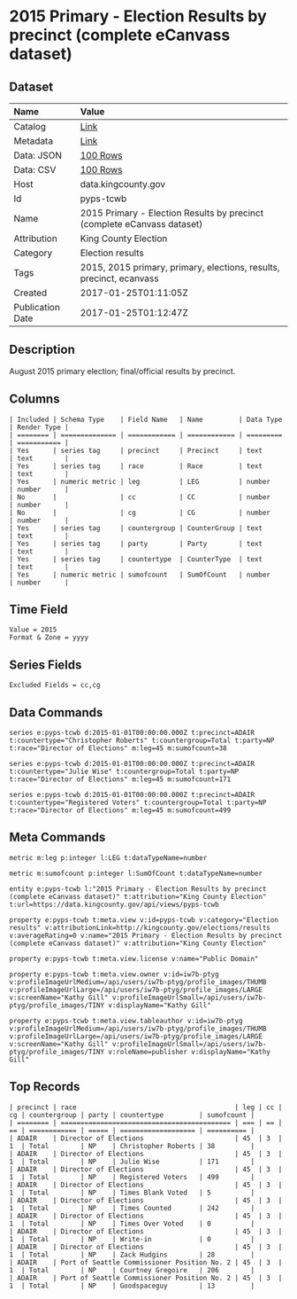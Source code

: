 # 2015 Primary - Election Results by precinct (complete eCanvass dataset)

## Dataset

| Name | Value |
| :--- | :---- |
| Catalog | [Link](https://catalog.data.gov/dataset/2015-primary-election-results-by-precinct-complete-ecanvass-dataset) |
| Metadata | [Link](https://data.kingcounty.gov/api/views/pyps-tcwb) |
| Data: JSON | [100 Rows](https://data.kingcounty.gov/api/views/pyps-tcwb/rows.json?max_rows=100) |
| Data: CSV | [100 Rows](https://data.kingcounty.gov/api/views/pyps-tcwb/rows.csv?max_rows=100) |
| Host | data.kingcounty.gov |
| Id | pyps-tcwb |
| Name | 2015 Primary - Election Results by precinct (complete eCanvass dataset) |
| Attribution | King County Election |
| Category | Election results |
| Tags | 2015, 2015 primary, primary, elections, results, precinct, ecanvass |
| Created | 2017-01-25T01:11:05Z |
| Publication Date | 2017-01-25T01:12:47Z |

## Description

August 2015 primary election; final/official results by precinct.

## Columns

```ls
| Included | Schema Type    | Field Name   | Name         | Data Type | Render Type |
| ======== | ============== | ============ | ============ | ========= | =========== |
| Yes      | series tag     | precinct     | Precinct     | text      | text        |
| Yes      | series tag     | race         | Race         | text      | text        |
| Yes      | numeric metric | leg          | LEG          | number    | number      |
| No       |                | cc           | CC           | number    | number      |
| No       |                | cg           | CG           | number    | number      |
| Yes      | series tag     | countergroup | CounterGroup | text      | text        |
| Yes      | series tag     | party        | Party        | text      | text        |
| Yes      | series tag     | countertype  | CounterType  | text      | text        |
| Yes      | numeric metric | sumofcount   | SumOfCount   | number    | number      |
```

## Time Field

```ls
Value = 2015
Format & Zone = yyyy
```

## Series Fields

```ls
Excluded Fields = cc,cg
```

## Data Commands

```ls
series e:pyps-tcwb d:2015-01-01T00:00:00.000Z t:precinct=ADAIR t:countertype="Christopher Roberts" t:countergroup=Total t:party=NP t:race="Director of Elections" m:leg=45 m:sumofcount=38

series e:pyps-tcwb d:2015-01-01T00:00:00.000Z t:precinct=ADAIR t:countertype="Julie Wise" t:countergroup=Total t:party=NP t:race="Director of Elections" m:leg=45 m:sumofcount=171

series e:pyps-tcwb d:2015-01-01T00:00:00.000Z t:precinct=ADAIR t:countertype="Registered Voters" t:countergroup=Total t:party=NP t:race="Director of Elections" m:leg=45 m:sumofcount=499
```

## Meta Commands

```ls
metric m:leg p:integer l:LEG t:dataTypeName=number

metric m:sumofcount p:integer l:SumOfCount t:dataTypeName=number

entity e:pyps-tcwb l:"2015 Primary - Election Results by precinct (complete eCanvass dataset)" t:attribution="King County Election" t:url=https://data.kingcounty.gov/api/views/pyps-tcwb

property e:pyps-tcwb t:meta.view v:id=pyps-tcwb v:category="Election results" v:attributionLink=http://kingcounty.gov/elections/results v:averageRating=0 v:name="2015 Primary - Election Results by precinct (complete eCanvass dataset)" v:attribution="King County Election"

property e:pyps-tcwb t:meta.view.license v:name="Public Domain"

property e:pyps-tcwb t:meta.view.owner v:id=iw7b-ptyg v:profileImageUrlMedium=/api/users/iw7b-ptyg/profile_images/THUMB v:profileImageUrlLarge=/api/users/iw7b-ptyg/profile_images/LARGE v:screenName="Kathy Gill" v:profileImageUrlSmall=/api/users/iw7b-ptyg/profile_images/TINY v:displayName="Kathy Gill"

property e:pyps-tcwb t:meta.view.tableauthor v:id=iw7b-ptyg v:profileImageUrlMedium=/api/users/iw7b-ptyg/profile_images/THUMB v:profileImageUrlLarge=/api/users/iw7b-ptyg/profile_images/LARGE v:screenName="Kathy Gill" v:profileImageUrlSmall=/api/users/iw7b-ptyg/profile_images/TINY v:roleName=publisher v:displayName="Kathy Gill"
```

## Top Records

```ls
| precinct | race                                        | leg | cc | cg | countergroup | party | countertype         | sumofcount | 
| ======== | =========================================== | === | == | == | ============ | ===== | =================== | ========== | 
| ADAIR    | Director of Elections                       | 45  | 3  | 1  | Total        | NP    | Christopher Roberts | 38         | 
| ADAIR    | Director of Elections                       | 45  | 3  | 1  | Total        | NP    | Julie Wise          | 171        | 
| ADAIR    | Director of Elections                       | 45  | 3  | 1  | Total        | NP    | Registered Voters   | 499        | 
| ADAIR    | Director of Elections                       | 45  | 3  | 1  | Total        | NP    | Times Blank Voted   | 5          | 
| ADAIR    | Director of Elections                       | 45  | 3  | 1  | Total        | NP    | Times Counted       | 242        | 
| ADAIR    | Director of Elections                       | 45  | 3  | 1  | Total        | NP    | Times Over Voted    | 0          | 
| ADAIR    | Director of Elections                       | 45  | 3  | 1  | Total        | NP    | Write-in            | 0          | 
| ADAIR    | Director of Elections                       | 45  | 3  | 1  | Total        | NP    | Zack Hudgins        | 28         | 
| ADAIR    | Port of Seattle Commissioner Position No. 2 | 45  | 3  | 1  | Total        | NP    | Courtney Gregoire   | 206        | 
| ADAIR    | Port of Seattle Commissioner Position No. 2 | 45  | 3  | 1  | Total        | NP    | Goodspaceguy        | 13         | 
```